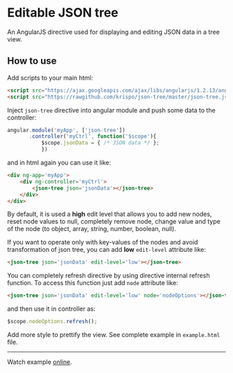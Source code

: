 # Editable JSON tree

An AngularJS directive used for displaying and editing JSON data in a tree view.

## How to use

Add scripts to your main html:
```html
<script src="https://ajax.googleapis.com/ajax/libs/angularjs/1.2.13/angular.min.js"></script>
<script src="https://rawgithub.com/krispo/json-tree/master/json-tree.js"></script>
```

Inject `json-tree` directive into angular module and push some data to the controller:
```javascript
angular.module('myApp', ['json-tree'])
       .controller('myCtrl', function('$scope'){
           $scope.jsonData = { /* JSON data */ };
           })
```

and in html again you can use it like:
```html
<div ng-app='myApp'>
    <div ng-controller='myCtrl'>
        <json-tree json='jsonData'></json-tree>
    </div>
</div>
```

By default, it is used a **high** edit level that allows you to add new nodes,
reset node values to null, completely remove node, change value and type of the node (to object, array, string, number, boolean, null).

If you want to operate only with key-values of the nodes and avoid transformation of json tree, you can add **low** `edit-level` attribute like:
```html
<json-tree json='jsonData' edit-level='low'></json-tree>
```

You can completely refresh directive by using directive internal refresh function. To access this function just add `node` attribute like:
```html
<json-tree json='jsonData' edit-level='low' node='nodeOptions'></json-tree>
```
and then use it in controller as:
```javascript
$scope.nodeOptions.refresh();
```

Add more style to prettify the view. See complete example in `example.html` file.

---
Watch example [online](https://rawgithub.com/krispo/json-tree/master/example.html).